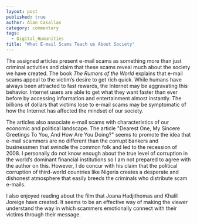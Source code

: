 ```yaml
---
layout: post
published: true
author: Alan Casallas
category: commentary
tags: 
  - Digital_Humanities
title: "What E-mail Scams Teach us About Society"
---
```



The assigned articles present e-mail scams as something more than just criminal activities and claim that these scams reveal much about the society we have created. The book _The Rumors of the World_ explains that e-mail scams appeal to the victim’s desire to get rich quick. While humans have always been attracted to fast rewards, the Internet may be aggravating this behavior. Internet users are able to get what they want faster than ever before by accessing information and entertainment almost instantly. The billions of dollars that victims lose to e-mail scams may be symptomatic of how the Internet has affected the mindset of our society.

The articles also associate e-mail scams with characteristics of our economic and political landscape. The article "Dearest One, My Sincere Greetings To You, And How Are You Doing?" seems to promote the idea that e-mail scammers are no different than the corrupt bankers and businessmen that swindle the common folk and led to the recession of 2008. I personally do not know enough about the true level of corruption in the world’s dominant financial institutions so I am not prepared to agree with the author on this. However, I do concur with his claim that the political corruption of third-world countries like Nigeria creates a desperate and dishonest atmosphere that easily breeds the criminals who distribute scam e-mails.

I also enjoyed reading about the film that Joana Hadjithomas and Khalil Joreige have created. It seems to be an effective way of making the viewer understand the way in which scammers emotionally connect with their victims through their message.
